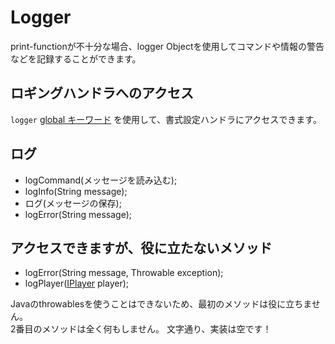# Logger

print-functionが不十分な場合、logger Objectを使用してコマンドや情報の警告などを記録することができます。

## ロギングハンドラへのアクセス

`logger` [global キーワード](/Vanilla/Global_Functions/) を使用して、書式設定ハンドラにアクセスできます。

## ログ

- logCommand(メッセージを読み込む);
- logInfo(String message);
- ログ(メッセージの保存);
- logError(String message);

## アクセスできますが、役に立たないメソッド

- logError(String message, Throwable exception);
- logPlayer([IPlayer](/Vanilla/Players/IPlayer/) player);

Javaのthrowablesを使うことはできないため、最初のメソッドは役に立ちません。  
2番目のメソッドは全く何もしません。 文字通り、実装は空です！